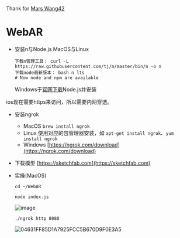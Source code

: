 Thank for [Mars Wang42](https://github.com/MarsWang42)
# WebAR

- 安装n与Node.js
	MacOS与Linux
	``` 
	下载n管理工具： curl -L https://raw.githubusercontent.com/tj/n/master/bin/n -o n
	下载node最新版本： bash n lts
	# Now node and npm are available
	```
	Windows于[官网下载](https://nodejs.org/zh-cn/download/)Node.js并安装

ios现在需要https来访问，所以需要内网穿透。
- 安装ngrok
	- MacOS `brew install ngrok`
	- Linux 使用对应的包管理器安装，如 `apt-get install ngrok`、`yum install ngrok`
	- Windows [https://ngrok.com/download](https://ngrok.com/download)

- 下载模型 [https://sketchfab.com](https://sketchfab.com)

- 实操(MacOS)
	
	```
	cd ~/WebAR
	```
	```
	node index.js
	```
	![image](https://user-images.githubusercontent.com/61532079/137856529-1c8b8657-e9ae-44d3-963d-0d7e6a0bf276.png)

	```
	./ngrok http 8080
	```
	![04631FF85D1A7925FCC5B670D9F0E3A5](https://user-images.githubusercontent.com/61532079/137856514-cf028bd3-17fd-4aa8-a0ea-1761c8095bf5.png)

	
	
	```
